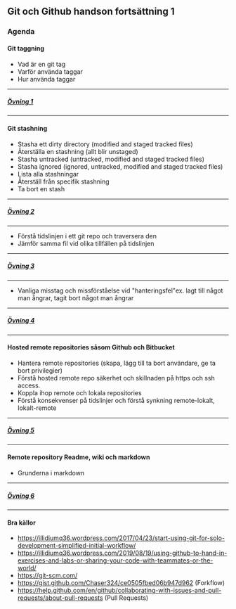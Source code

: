 ## Git och Github handson fortsättning 1

<!-- 
### Instruktionsfilm
https://kau.box.com/s/nj841t2mnqba3eqx6d7rajk0uj93roel
```
Tidskoder:
0:00:00 inledning/agenda
0:02:50 Introduktion till SCM och git
0:17:20 Övning 1
0:22:50 Varför terminalen för git?
0:26:50 Grunder Git 
0:29:40 Övning 2
0:51:04 Förstå och traversera tidslinjen i ett git repo
0:56:23 Övning 3
1:06:38 Vanliga misstag och hur du återställer + övning 4
1:13:00 Arbeta med remote och lokal kopia av repo + övning 5
1:29:20 Arbeta med readme och markdown + wiki + övning 6
```
-->


### Agenda
#### Git taggning
* Vad är en git tag
* Varför använda taggar
* Hur använda taggar
---
##### [Övning 1](ovningar.md)
---
 
#### Git stashning
* Stasha ett dirty directory (modified and staged tracked files)
* Återställa en stashning (allt blir unstaged)
* Stasha untracked (untracked, modified and staged tracked files)
* Stasha ignored (ignored, untracked, modified and staged tracked files)
* Lista alla stashningar
* Återställ från specifik stashning
* Ta bort en stash

---
##### [Övning 2](ovningar.md)
---
 
* Förstå tidslinjen i ett git repo och traversera den
* Jämför samma fil vid olika tillfällen på tidslinjen
---
##### [Övning 3](ovningar.md)
---

* Vanliga misstag och missförståelse vid "hanteringsfel"ex.  lagt till något man ångrar, tagit bort något man ångrar
---
##### [Övning 4](ovningar.md)
---

#### Hosted remote repositories såsom Github och Bitbucket
* Hantera remote repositories (skapa, lägg till ta bort användare, ge ta bort privilegier)
* Förstå hosted remote repo säkerhet och skillnaden på https och ssh access.
* Koppla ihop remote och lokala repositories
* Förstå konsekvenser på tidslinjer och förstå synkning remote-lokalt, lokalt-remote
---
##### [Övning 5](ovningar.md)
---
#### Remote repository Readme, wiki och markdown
* Grunderna i markdown
---
##### [Övning 6](ovningar.md)
---

#### Bra källor
* https://illidiumq36.wordpress.com/2017/04/23/start-using-git-for-solo-development-simplified-initial-workflow/
* https://illidiumq36.wordpress.com/2019/08/19/using-github-to-hand-in-exercises-and-labs-or-sharing-your-code-with-teammates-or-the-world/
* https://git-scm.com/
* https://gist.github.com/Chaser324/ce0505fbed06b947d962 (Forkflow)
* https://help.github.com/en/github/collaborating-with-issues-and-pull-requests/about-pull-requests (Pull Requests)


